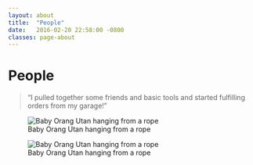 ```yaml
---
layout: about
title:  "People"
date:   2016-02-20 22:58:00 -0800
classes: page-about
---
```


<div class="section-content">
  <h1 class="section-headline">People</h1>
  <blockquote class="section-blockquote">
    &ldquo;I pulled together some friends and basic tools and started fulfilling orders from my garage!&rdquo;
  </blockquote>
  </div>
<aside class="page-meta">
  <figure class="figure">
    <img src="//placehold.it/1332x1110&amp;text=Double-sized" class="figure-image" alt="Baby Orang Utan hanging from a rope">
    <figcaption class="figcaption">Baby Orang Utan hanging from a rope</figcaption>
  </figure>
  <figure class="figure">
    <img src="//placehold.it/1332x1110&amp;text=Double-sized" class="figure-image" alt="Baby Orang Utan hanging from a rope">
    <figcaption class="figcaption">Baby Orang Utan hanging from a rope</figcaption>
  </figure>
</aside>

